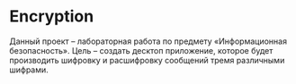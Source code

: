 # Encryption
Данный проект – лабораторная работа по предмету «Информационная безопасность». Цель – создать десктоп приложение, которое будет производить шифровку и расшифровку сообщений тремя различными шифрами.
